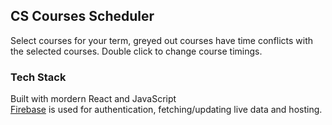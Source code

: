 
## CS Courses Scheduler

Select courses for your term, greyed out courses have time conflicts with the selected courses. 
Double click to change course timings.

### Tech Stack

Built with mordern React and JavaScript<br />
[Firebase](https://firebase.google.com/) is used for authentication, fetching/updating live data and hosting.
